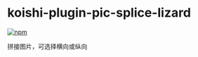# koishi-plugin-pic-splice-lizard

[![npm](https://img.shields.io/npm/v/koishi-plugin-pic-splice-lizard?style=flat-square)](https://www.npmjs.com/package/koishi-plugin-pic-splice-lizard)

拼接图片，可选择横向或纵向
